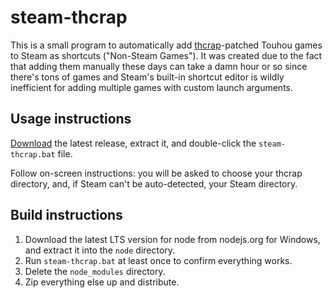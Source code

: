 # steam-thcrap
This is a small program to automatically add [thcrap](https://thpatch.net)-patched Touhou games to Steam as shortcuts ("Non-Steam Games").
It was created due to the fact that adding them manually these days can take a damn hour or so since there's tons of games and Steam's built-in shortcut editor is wildly inefficient for adding multiple games with custom launch arguments.

## Usage instructions
[Download](../../releases/latest/download/steam-thcrap.zip) the latest release, extract it, and double-click the `steam-thcrap.bat` file.

Follow on-screen instructions: you will be asked to choose your thcrap directory, and, if Steam can't be auto-detected, your Steam directory.

## Build instructions
1. Download the latest LTS version for node from nodejs.org for Windows, and extract it into the `node` directory.
2. Run `steam-thcrap.bat` at least once to confirm everything works.
3. Delete the `node_modules` directory.
4. Zip everything else up and distribute.
